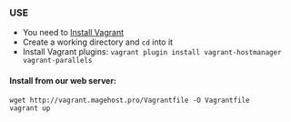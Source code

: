 ### USE

* You need to [Install Vagrant](http://www.vagrantup.com/download)
* Create a working directory and `cd` into it
* Install Vagrant plugins: `vagrant plugin install vagrant-hostmanager vagrant-parallels`

#### Install from our web server:
```
wget http://vagrant.magehost.pro/Vagrantfile -O Vagrantfile
vagrant up
```
